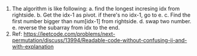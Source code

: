 1. The algorithm is like following:
   a. find the longest incresing idx from rightside.
   b. Get the idx-1 as pivot. if there's no idx-1, go to e.
   c. Find the first number bigger than num[idx-1] from rightside.
   d. swap two number.
   e. reverse the subarray from idx to the end.
2. Ref: https://leetcode.com/problems/next-permutation/discuss/13994/Readable-code-without-confusing-ij-and-with-explanation